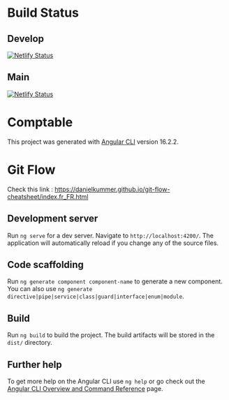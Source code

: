 # Build Status

## Develop

[![Netlify Status](https://api.netlify.com/api/v1/badges/cacdbd9a-2221-4de5-b3f5-eb8e16f5ab49/deploy-status?branch=develop)](https://app.netlify.com/sites/cabinet-comptable/deploys?branch=develop&filter=develop)

## Main

[![Netlify Status](https://api.netlify.com/api/v1/badges/cacdbd9a-2221-4de5-b3f5-eb8e16f5ab49/deploy-status?branch=main)](https://app.netlify.com/sites/cabinet-comptable/deploys?branch=main&filter=main)

# Comptable

This project was generated with [Angular CLI](https://github.com/angular/angular-cli) version 16.2.2.

# Git Flow

Check this link : https://danielkummer.github.io/git-flow-cheatsheet/index.fr_FR.html

## Development server

Run `ng serve` for a dev server. Navigate to `http://localhost:4200/`. The application will automatically reload if you change any of the source files.

## Code scaffolding

Run `ng generate component component-name` to generate a new component. You can also use `ng generate directive|pipe|service|class|guard|interface|enum|module`.

## Build

Run `ng build` to build the project. The build artifacts will be stored in the `dist/` directory.

## Further help

To get more help on the Angular CLI use `ng help` or go check out the [Angular CLI Overview and Command Reference](https://angular.io/cli) page.
